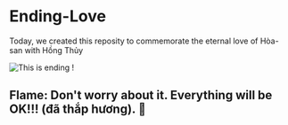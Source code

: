 # Ending-Love

Today, we created this reposity to commemorate the eternal love of Hòa-san with Hồng Thủy

![This is ending !](https://i.imgur.com/dVdj1la.png)

## Flame: Don't worry about it. Everything will be OK!!! (đã thắp hương). :smoking:
